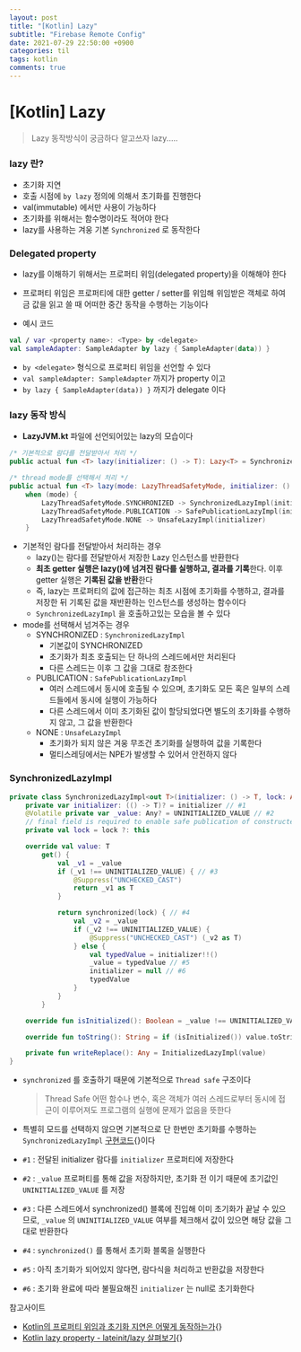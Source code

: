 ```yaml
---
layout: post
title: "[Kotlin] Lazy"
subtitle: "Firebase Remote Config"
date: 2021-07-29 22:50:00 +0900
categories: til
tags: kotlin
comments: true
---
```




# [Kotlin] Lazy



> Lazy 동작방식이 궁금하다 알고쓰자 lazy..... 



### lazy 란?

- 초기화 지연
- 호출 시점에 `by lazy` 정의에 의해서 초기화를 진행한다
- val(immutable) 에서만 사용이 가능하다
- 초기화를 위해서는 함수명이라도 적어야 한다
- lazy를 사용하는 겨웅 기본 `Synchronized` 로 동작한다



### Delegated property

- lazy를 이해하기 위해서는 프로퍼티 위임(delegated property)을 이해해야 한다
- 프로퍼티 위임은 프로퍼티에 대한 getter / setter를 위임해 위임받은 객체로 하여금 값을 읽고 쓸 때 어떠한 중간 동작을 수행하는 기능이다



- 예시 코드

```kotlin
val / var <property name>: <Type> by <delegate>
val sampleAdapter: SampleAdapter by lazy { SampleAdapter(data)) }
```

- `by <delegate>` 형식으로 프로퍼티 위임을 선언할 수 있다
- `val sampleAdapter: SampleAdapter` 까지가 property 이고
- `by lazy { SampleAdapter(data)) }` 까지가 delegate 이다



### lazy 동작 방식

- **LazyJVM.kt** 파일에 선언되어있는 lazy의 모습이다

```kotlin
/* 기본적으로 람다를 전달받아서 처리 */
public actual fun <T> lazy(initializer: () -> T): Lazy<T> = SynchronizedLazyImpl(initializer)

/* thread mode를 선택해서 처리 */
public actual fun <T> lazy(mode: LazyThreadSafetyMode, initializer: () -> T): Lazy<T> =
    when (mode) {
        LazyThreadSafetyMode.SYNCHRONIZED -> SynchronizedLazyImpl(initializer)
        LazyThreadSafetyMode.PUBLICATION -> SafePublicationLazyImpl(initializer)
        LazyThreadSafetyMode.NONE -> UnsafeLazyImpl(initializer)
    }
```

- 기본적인 람다를 전달받아서 처리하는 경우
    - lazy()는 람다를 전달받아서 저장한 Lazy<T> 인스턴스를 반환한다
    - **최초 getter 실행은 lazy()에 넘겨진 람다를 실행하고, 결과를 기록**한다. 이후 getter 실행은 **기록된 값을 반환**한다
    - 즉, lazy는 프로퍼티의 값에 접근하는 최초 시점에 초기화를 수행하고, 결과를 저장한 뒤 기록된 값을 재반환하는 인스턴스를 생성하는 함수이다
    - `SynchronizedLazyImpl` 을 호출하고있는 모습을 볼 수 있다
- mode를 선택해서 넘겨주는 경우
    - SYNCHRONIZED : `SynchronizedLazyImpl`
        - 기본값이 SYNCHRONIZED
        - 초기화가 최초 호출되는 단 하나의 스레드에서만 처리된다
        - 다른 스레드는 이후 그 값을 그대로 참조한다
    - PUBLICATION : `SafePublicationLazyImpl`
        - 여러 스레드에서 동시에 호출될 수 있으며, 초기화도 모든 혹은 일부의 스레드들에서 동시에 실행이 가능하다
        - 다른 스레드에서 이미 초기화된 값이 할당되었다면 별도의 초기화를 수행하지 않고, 그 값을 반환한다
    - NONE : `UnsafeLazyImpl`
        - 초기화가 되지 않은 겨웅 무조건 초기화를 실행하여 값을 기록한다
        - 멀티스레딩에서는 NPE가 발생할 수 있어서 안전하지 않다



### SynchronizedLazyImpl

```kotlin
private class SynchronizedLazyImpl<out T>(initializer: () -> T, lock: Any? = null) : Lazy<T>, Serializable {
    private var initializer: (() -> T)? = initializer // #1
    @Volatile private var _value: Any? = UNINITIALIZED_VALUE // #2
    // final field is required to enable safe publication of constructed instance
    private val lock = lock ?: this

    override val value: T
        get() {
            val _v1 = _value
            if (_v1 !== UNINITIALIZED_VALUE) { // #3
                @Suppress("UNCHECKED_CAST")
                return _v1 as T
            }

            return synchronized(lock) { // #4
                val _v2 = _value
                if (_v2 !== UNINITIALIZED_VALUE) {
                    @Suppress("UNCHECKED_CAST") (_v2 as T)
                } else { 
                    val typedValue = initializer!!()
                    _value = typedValue // #5
                    initializer = null // #6
                    typedValue
                }
            }
        }

    override fun isInitialized(): Boolean = _value !== UNINITIALIZED_VALUE

    override fun toString(): String = if (isInitialized()) value.toString() else "Lazy value not initialized yet."

    private fun writeReplace(): Any = InitializedLazyImpl(value)
}
```

- `synchronized` 를 호출하기 때문에 기본적으로 `Thread safe` 구조이다

    > Thread Safe 어떤 함수나 변수, 혹은 객체가 여러 스레드로부터 동시에 접근이 이루어져도 프로그램의 실행에 문제가 없음을 뜻한다

- 특별히 모드를 선택하지 않으면 기본적으로 단 한번만 초기화를 수행하는 `SynchronizedLazyImpl`  [구현코드]([]()){}이다

- `#1` : 전달된 initializer 람다를 `initializer` 프로퍼티에 저장한다

- `#2` : `_value` 프로퍼티를 통해 값을 저장하지만, 초기화 전 이기 때문에 초기값인 `UNINITIALIZED_VALUE` 를 저장

- `#3` : 다른 스레드에서 synchronized() 블록에 진입해 이미 초기화가 끝날 수 있으므로, `_value` 의 `UNINITIALIZED_VALUE` 여부를 체크해서 값이 있으면 해당 값을 그대로 반환한다

- `#4` : `synchronized()` 를 통해서 초기화 블록을 실행한다

- `#5` : 아직 초기화가 되어있지 않다면, 람다식을 처리하고 반환값을 저장한다

- `#6` : 초기화 완료에 따라 불필요해진 `initializer` 는 null로 초기화한다



참고사이트

- [Kotlin의 프로퍼티 위임과 초기화 지연은 어떻게 동작하는가](<https://medium.com/til-kotlin-ko/kotlin-delegated-property-by-lazy%EB%8A%94-%EC%96%B4%EB%96%BB%EA%B2%8C-%EB%8F%99%EC%9E%91%ED%95%98%EB%8A%94%EA%B0%80-74912d3e9c56>){}
- [Kotlin lazy property - lateinit/lazy 살펴보기](<https://thdev.tech/kotlin/2018/03/25/Kotlin-lateinit-lazy/>){}

